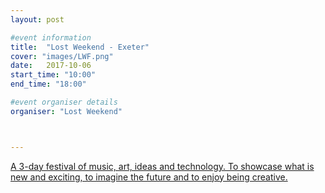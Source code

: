 ```yaml
---
layout: post

#event information
title:  "Lost Weekend - Exeter"
cover: "images/LWF.png"
date:   2017-10-06
start_time: "10:00"
end_time: "18:00"

#event organiser details
organiser: "Lost Weekend"



---
```


[A 3-day festival of music, art, ideas and technology. To showcase what is new and exciting, to imagine the future and to enjoy being creative.](http://www.lostweekend.co.uk/)
